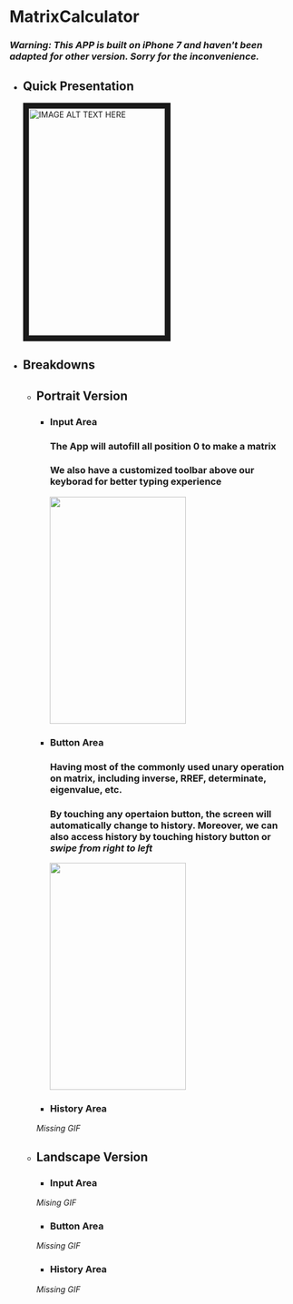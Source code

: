 # MatrixCalculator

### *Warning: This APP is built on iPhone 7 and haven't been adapted for other version. Sorry for the inconvenience.*

* ## Quick Presentation
  
  <a href="https://www.youtube.com/watch?v=mE6tqVVTXzQ&t=21s
" target="_blank"><img src="https://github.com/shuster-cao/MatrixCalculator/blob/master/pics/IMG_E5469F8F9779-1.jpeg" 
alt="IMAGE ALT TEXT HERE" width="240" height="400" border="10" /></a>

* ## Breakdowns
  * ## Portrait Version
    * ### Input Area
      ### The App will autofill all position 0 to make a matrix
      ### We also have a customized toolbar above our keyborad for better typing experience
        <img src="https://github.com/shuster-cao/MatrixCalculator/blob/master/pics/Input.gif" width="240" height="400" />
    
    * ### Button Area
      ### Having most of the commonly used unary operation on matrix, including inverse, RREF, determinate, eigenvalue, etc.
      ### By touching any opertaion button, the screen will automatically change to history. Moreover, we can also access history by touching history button or *swipe from right to left*
      <img src="https://github.com/shuster-cao/MatrixCalculator/blob/master/pics/button.gif" width="240" height="400" />
      
    * ### History Area
    _Missing GIF_
  * ## Landscape Version
    * ### Input Area
    _Mising GIF_
    * ### Button Area
    _Missing GIF_
    * ### History Area
    _Missing GIF_
